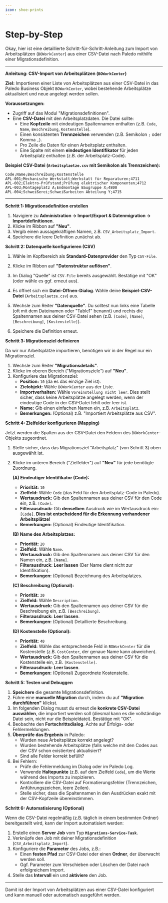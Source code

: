 ```yaml
---
icon: shoe-prints
---
```


# Step-by-Step

Okay, hier ist eine detaillierte Schritt-für-Schritt-Anleitung zum Import von Arbeitsplätzen (`BOWorkCenter`) aus einer CSV-Datei nach Paledo mithilfe einer Migrationsdefinition.

***

**Anleitung: CSV-Import von Arbeitsplätzen (`BOWorkCenter`)**

**Ziel:** Importieren einer Liste von Arbeitsplätzen aus einer CSV-Datei in das Paledo Business Objekt `BOWorkCenter`, wobei bestehende Arbeitsplätze aktualisiert und neue angelegt werden sollen.

**Voraussetzungen:**

* Zugriff auf das Modul "Migrationsdefinitionen".
* Eine **CSV-Datei** mit den Arbeitsplatzdaten. Die Datei sollte:
  * Eine **Kopfzeile** mit eindeutigen Spaltennamen enthalten (z.B. `Code`, `Name`, `Beschreibung`, `Kostenstelle`).
  * Einen konsistenten **Trennzeichen** verwenden (z.B. Semikolon `;` oder Komma `,`).
  * Pro Zeile die Daten für einen Arbeitsplatz enthalten.
  * Eine Spalte mit einem **eindeutigen Identifikator** für jeden Arbeitsplatz enthalten (z.B. der Arbeitsplatz-Code).

**Beispiel CSV-Datei (`Arbeitsplaetze.csv` mit Semikolon als Trennzeichen):**

```csv
Code;Name;Beschreibung;Kostenstelle
APL-001;Mechanische Werkstatt;Werkstatt für Reparaturen;4711
APL-002;Elektro-Prüfstand;Prüfung elektrischer Komponenten;4712
APL-003;Montageplatz A;Endmontage Baugruppe X;4800
APL-004;Schweißerei;Schweißarbeiten Abteilung Y;4715
```

***

**Schritt 1: Migrationsdefinition erstellen**

1. Navigiere zu **Administration -> Import/Export & Datenmigration -> Importdefinitionen**.
2. Klicke im Ribbon auf **"Neu"**.
3. Vergib einen aussagekräftigen Namen, z.B. `CSV_Arbeitsplatz_Import`.
4. Speichere die leere Definition zunächst ab.

**Schritt 2: Datenquelle konfigurieren (CSV)**

1. Wähle im Kopfbereich als **Standard-Datenprovider** den Typ `CSV-File`.
2. Klicke im Ribbon auf **"Datenstruktur auflösen"**.
3. Im Dialog "Quelle" ist `CSV-File` bereits ausgewählt. Bestätige mit "OK" (oder wähle es ggf. erneut aus).
4. Es öffnet sich ein **Datei-Öffnen-Dialog**. Wähle deine **Beispiel-CSV-Datei** (`Arbeitsplaetze.csv`) aus.

5. Wechsle zum Reiter **"Datenquelle"**. Du solltest nun links eine Tabelle (oft mit dem Dateinamen oder "Table1" benannt) und rechts die Spaltennamen aus deiner CSV-Datei sehen (z.B. `[Code]`, `[Name]`, `[Beschreibung]`, `[Kostenstelle]`).
6. Speichere die Definition erneut.

**Schritt 3: Migrationsziel definieren**

Da wir nur Arbeitsplätze importieren, benötigen wir in der Regel nur ein Migrationsziel.

1. Wechsle zum Reiter **"Migrationsdetails"**.
2. Klicke im oberen Bereich ("Migrationsziele") auf **"Neu"**.
3. Konfiguriere das Migrationsziel:
   * **Position:** `10` (da es das einzige Ziel ist).
   * **Zielobjekt:** Wähle `BOWorkCenter` aus der Liste.
   * **Importverhalten:** Wähle `Voreinstellung nicht leer`. Dies stellt sicher, dass keine Arbeitsplätze angelegt werden, wenn der eindeutige Code in der CSV-Datei fehlt oder leer ist.
   * **Name:** Gib einen einfachen Namen ein, z.B. `Arbeitsplatz`.
   * **Bemerkungen:** (Optional) z.B. "Importiert Arbeitsplätze aus CSV".

**Schritt 4: Zielfelder konfigurieren (Mapping)**

Jetzt werden die Spalten aus der CSV-Datei den Feldern des `BOWorkCenter`-Objekts zugeordnet.

1. Stelle sicher, dass das Migrationsziel "Arbeitsplatz" (von Schritt 3) oben ausgewählt ist.
2. Klicke im unteren Bereich ("Zielfelder") auf **"Neu"** für jede benötigte Zuordnung.

    **(A) Eindeutiger Identifikator (Code):**

    * **Priorität:** `10`
    * **Zielfeld:** Wähle `Code` (das Feld für den Arbeitsplatz-Code in Paledo).
    * **Wertausdruck:** Gib den Spaltennamen aus deiner CSV für den Code ein, z.B. `[Code]`.
    * **Filterausdruck:** Gib **denselben** Ausdruck wie im Wertausdruck ein: `[Code]`. **Dies ist entscheidend für die Erkennung vorhandener Arbeitsplätze!**
    * **Bemerkungen:** (Optional) Eindeutige Identifikation.

    **(B) Name des Arbeitsplatzes:**

    * **Priorität:** `20`
    * **Zielfeld:** Wähle `Name`.
    * **Wertausdruck:** Gib den Spaltennamen aus deiner CSV für den Namen ein, z.B. `[Name]`.
    * **Filterausdruck:** **Leer lassen** (Der Name dient nicht zur Identifikation).
    * **Bemerkungen:** (Optional) Bezeichnung des Arbeitsplatzes.

    **(C) Beschreibung (Optional):**

    * **Priorität:** `30`
    * **Zielfeld:** Wähle `Description`.
    * **Wertausdruck:** Gib den Spaltennamen aus deiner CSV für die Beschreibung ein, z.B. `[Beschreibung]`.
    * **Filterausdruck:** **Leer lassen**.
    * **Bemerkungen:** (Optional) Detaillierte Beschreibung.

    **(D) Kostenstelle (Optional):**

    * **Priorität:** `40`
    * **Zielfeld:** Wähle das entsprechende Feld in `BOWorkCenter` für die Kostenstelle (z.B. `CostCenter`, der genaue Name kann abweichen).
    * **Wertausdruck:** Gib den Spaltennamen aus deiner CSV für die Kostenstelle ein, z.B. `[Kostenstelle]`.
    * **Filterausdruck:** **Leer lassen**.
    * **Bemerkungen:** (Optional) Zugeordnete Kostenstelle.

**Schritt 5: Testen und Debuggen**

1. **Speichere** die gesamte Migrationsdefinition.
2. Führe eine **manuelle Migration** durch, indem du auf **"Migration durchführen"** klickst.
3. Im folgenden Dialog musst du erneut die **konkrete CSV-Datei auswählen**, die importiert werden soll (diesmal kann es die vollständige Datei sein, nicht nur die Beispieldatei). Bestätige mit "OK".
4. Beobachte den **Fortschrittsdialog**. Achte auf Erfolgs- oder Fehlermeldungen.
5. **Überprüfe das Ergebnis** in Paledo:
   * Wurden neue Arbeitsplätze korrekt angelegt?
   * Wurden bestehende Arbeitsplätze (falls welche mit den Codes aus der CSV schon existierten) aktualisiert?
   * Sind alle Felder korrekt befüllt?
6. Bei Fehlern:
   * Prüfe die Fehlermeldung im Dialog oder im Paledo Log.
   * Verwende **Haltepunkte** (z.B. auf dem Zielfeld `Code`), um die Werte während des Imports zu inspizieren.
   * Kontrolliere die CSV-Datei auf Formatierungsfehler (Trennzeichen, Anführungszeichen, leere Zeilen).
   * Stelle sicher, dass die Spaltennamen in den Ausdrücken exakt mit der CSV-Kopfzeile übereinstimmen.

**Schritt 6: Automatisierung (Optional)**

Wenn die CSV-Datei regelmäßig (z.B. täglich in einem bestimmten Ordner) bereitgestellt wird, kann der Import automatisiert werden:

1. Erstelle einen **Server Job** vom Typ **`Migrations-Service-Task`**.
2. Verknüpfe den Job mit deiner Migrationsdefinition (`CSV_Arbeitsplatz_Import`).
3. Konfiguriere die **Parameter** des Jobs, z.B.:
   * Einen **festen Pfad** zur CSV-Datei oder einen **Ordner**, der überwacht werden soll.
   * Ggf. Parameter zum Verschieben oder Löschen der Datei nach erfolgreichem Import.
4. Stelle das **Intervall** ein und **aktiviere** den Job.

***

Damit ist der Import von Arbeitsplätzen aus einer CSV-Datei konfiguriert und kann manuell oder automatisch ausgeführt werden.